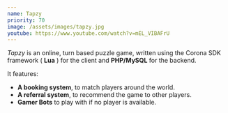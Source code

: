 ```yaml
---
name: Tapzy
priority: 70
image: /assets/images/tapzy.jpg
youtube: https://www.youtube.com/watch?v=mEL_VIBAFrU
---
```

*Tapzy* is an online, turn based puzzle game, written using the Corona SDK framework ( **Lua** ) for the client and **PHP/MySQL** for the backend.

It features:

* **A booking system**, to match players around the world.
* **A referral system**, to recommend the game to other players.
* **Gamer Bots** to play with if no player is available.
